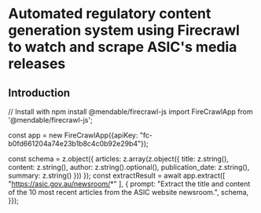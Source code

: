 # Automated regulatory content generation system using Firecrawl to watch and scrape ASIC's media releases


## Introduction


// Install with npm install @mendable/firecrawl-js
import FireCrawlApp from '@mendable/firecrawl-js';

const app = new FireCrawlApp({apiKey: "fc-b0fd661204a74e23b1b8c4c0b92e29b4"});

const schema = z.object({
  articles: z.array(z.object({
    title: z.string(),
    content: z.string(),
    author: z.string().optional(),
    publication_date: z.string(),
    summary: z.string()
  }))
});
const extractResult = await app.extract([
  "https://asic.gov.au/newsroom/*"
], {
  prompt: "Extract the title and content of the 10 most recent articles from the ASIC website newsroom.",
  schema,
}});